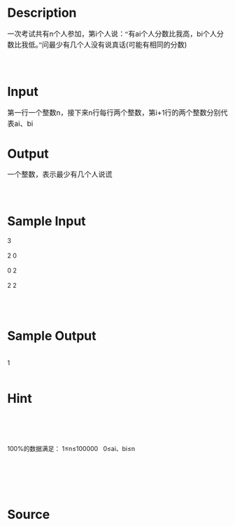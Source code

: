 
# Description

<div class="content"><span style="font-size: 12pt; line-height: 150%; font-family: 宋体;">一次考试共有</span><span lang="EN-US" style="font-size: 12pt; line-height: 150%;">n</span><span style="font-size: 12pt; line-height: 150%; font-family: 宋体;">个人参加，第</span><span lang="EN-US" style="font-size: 12pt; line-height: 150%;">i</span><span style="font-size: 12pt; line-height: 150%; font-family: 宋体;">个人说：“有</span><span lang="EN-US" style="font-size: 12pt; line-height: 150%;">ai</span><span style="font-size: 12pt; line-height: 150%; font-family: 宋体;">个人分数比我高，</span><span lang="EN-US" style="font-size: 12pt; line-height: 150%;">bi</span><span style="font-size: 12pt; line-height: 150%; font-family: 宋体;">个人分数比我低。”问最少有几个人没有说真话</span><span lang="EN-US" style="font-size: 12pt; line-height: 150%;">(</span><span style="font-size: 12pt; line-height: 150%; font-family: 宋体;">可能有相同的分数</span><span lang="EN-US" style="font-size: 12pt; line-height: 150%;">)</span>
<p style="line-height: 150%;" class="MsoNormal"><span lang="EN-US" style="font-size: 12pt; line-height: 150%;"> </span></p></div>

# Input

<div class="content"><p><span style="font-size: 12pt; line-height: 150%; font-family: 宋体;">第一行一个整数</span><span lang="EN-US" style="font-size: 12pt; line-height: 150%;">n</span><span style="font-size: 12pt; line-height: 150%; font-family: 宋体;">，接下来</span><span lang="EN-US" style="font-size: 12pt; line-height: 150%;">n</span><span style="font-size: 12pt; line-height: 150%; font-family: 宋体;">行每行两个整数，第</span><span lang="EN-US" style="font-size: 12pt; line-height: 150%;">i+1</span><span style="font-size: 12pt; line-height: 150%; font-family: 宋体;">行的两个整数分别代表</span><span lang="EN-US" style="font-size: 12pt; line-height: 150%;">ai</span><span style="font-size: 12pt; line-height: 150%; font-family: 宋体;">、</span><span lang="EN-US" style="font-size: 12pt; line-height: 150%;">bi</span></p></div>

# Output

<div class="content"><p><span style="font-size: 12pt; line-height: 150%; font-family: 宋体;">一个整数，表示最少有几个人说谎</span></p>
<p style="line-height: 150%;" class="MsoNormal"><span lang="EN-US" style="font-size: 12pt; line-height: 150%;"> </span></p></div>

# Sample Input

<div class="content"><span class="sampledata">3<br/>
<br/>
2 0<br/>
<br/>
0 2<br/>
<br/>
2 2<br/>
<br/>
 <br/>
<br/>
</span></div>

# Sample Output

<div class="content"><span class="sampledata"><br/>
1<br/>
<br/>
</span></div>

# Hint

<div class="content"><p></p><p><br/><br/>
<br/><br/>
100%的数据满足： 1≤n≤100000   0≤ai、bi≤n<br/><br/>
<br/><br/>
 <br/><br/>
</p><p></p></div>

# Source

<div class="content"><p><a href="problemset.php?search="></a></p></div>

